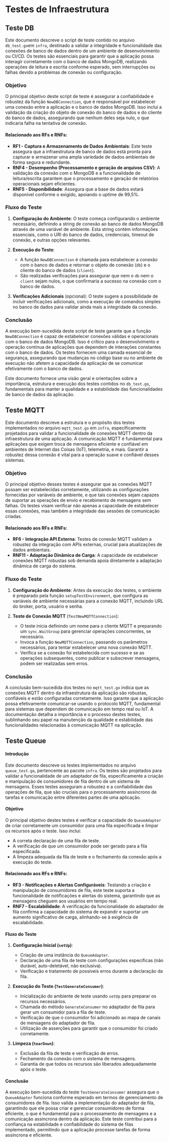 # Testes de Infraestrutura

## Teste DB

Este documento descreve o script de teste contido no arquivo `db_test.go`em `infra`, destinado a validar a integridade e funcionalidade das conexões de banco de dados dentro de um ambiente de desenvolvimento ou CI/CD. Os testes são essenciais para garantir que a aplicação possa interagir corretamente com o banco de dados MongoDB, realizando operações de leitura e escrita conforme esperado, sem interrupções ou falhas devido a problemas de conexão ou configuração.

### Objetivo

O principal objetivo deste script de teste é assegurar a confiabilidade e robustez da função `NewDBConnection`, que é responsável por estabelecer uma conexão entre a aplicação e o banco de dados MongoDB. Isso inclui a validação da criação do objeto de conexão do banco de dados e do cliente do banco de dados, assegurando que nenhum deles seja nulo, o que indicaria falha na tentativa de conexão.

#### Relacionado aos RFs e RNFs:

- **RF1 - Captura e Armazenamento de Dados Ambientais**: Este teste assegura que a infraestrutura de banco de dados está pronta para capturar e armazenar uma ampla variedade de dados ambientais de forma segura e redundante.
- **RNF4 - Desempenho (Processamento e geração de arquivos CSV)**: A validação da conexão com o MongoDB e a funcionalidade de leitura/escrita garantem que o processamento e geração de relatórios operacionais sejam eficientes.
- **RNF5 - Disponibilidade**: Assegura que a base de dados estará disponível conforme o exigido, apoiando o uptime de 99,5%.

### Fluxo do Teste

1. **Configuração do Ambiente**: O teste começa configurando o ambiente necessário, definindo a string de conexão ao banco de dados MongoDB através de uma variável de ambiente. Esta string contém informações essenciais, como o URI do banco de dados, credenciais, timeout de conexão, e outras opções relevantes.

2. **Execução do Teste**:
   - A função `NewDBConnection` é chamada para estabelecer a conexão com o banco de dados e retornar o objeto de conexão (`db`) e o cliente do banco de dados (`client`).
   - São realizadas verificações para assegurar que nem o `db` nem o `client` sejam nulos, o que confirmaria a sucesso na conexão com o banco de dados.

3. **Verificações Adicionais** (opcional): O teste sugere a possibilidade de incluir verificações adicionais, como a execução de comandos simples no banco de dados para validar ainda mais a integridade da conexão.

### Conclusão

A execução bem-sucedida deste script de teste garante que a função `NewDBConnection` é capaz de estabelecer conexões válidas e operacionais com o banco de dados MongoDB. Isso é crítico para o desenvolvimento e operação contínua de aplicações que dependem de interações constantes com o banco de dados. Os testes fornecem uma camada essencial de segurança, assegurando que mudanças no código base ou no ambiente de execução não afetem a capacidade da aplicação de se comunicar efetivamente com o banco de dados.

Este documento fornece uma visão geral e orientações sobre a importância, estrutura e execução dos testes contidos no `db_test.go`, fundamentais para manter a qualidade e a estabilidade das funcionalidades de banco de dados da aplicação.

## Teste MQTT 

Este documento descreve a estrutura e o propósito dos testes implementados no arquivo `mqtt_test.go` em `infra`, especificamente projetados para validar a funcionalidade de conexões MQTT dentro da infraestrutura de uma aplicação. A comunicação MQTT é fundamental para aplicações que exigem troca de mensagens eficiente e confiável em ambientes de Internet das Coisas (IoT), telemetria, e mais. Garantir a robustez dessa conexão é vital para a operação suave e confiável desses sistemas.

### Objetivo

O principal objetivo desses testes é assegurar que as conexões MQTT possam ser estabelecidas corretamente, utilizando as configurações fornecidas por variáveis de ambiente, e que tais conexões sejam capazes de suportar as operações de envio e recebimento de mensagens sem falhas. Os testes visam verificar não apenas a capacidade de estabelecer essas conexões, mas também a integridade das sessões de comunicação criadas.

#### Relacionado aos RFs e RNFs:

- **RF6 - Integração API Externa**: Testes de conexão MQTT validam a robustez da integração com APIs externas, crucial para atualizações de dados ambientais.
- **RNF11 - Adaptação Dinâmica de Carga**: A capacidade de estabelecer conexões MQTT robustas sob demanda apoia diretamente a adaptação dinâmica de carga do sistema.

### Fluxo do Teste

1. **Configuração do Ambiente**: Antes da execução dos testes, o ambiente é preparado pela função `setupTestEnvironment`, que configura as variáveis de ambiente necessárias para a conexão MQTT, incluindo URL do broker, porta, usuário e senha.

2. **Teste de Conexão MQTT** (`TestNewMQTTConnection`):
   - O teste inicia definindo um nome para o cliente MQTT e preparando um `sync.WaitGroup` para gerenciar operações concorrentes, se necessário.
   - Invoca a função `NewMQTTConnection`, passando os parâmetros necessários, para tentar estabelecer uma nova conexão MQTT.
   - Verifica se a conexão foi estabelecida com sucesso e se as operações subsequentes, como publicar e subscrever mensagens, podem ser realizadas sem erros.

### Conclusão

A conclusão bem-sucedida dos testes no `mqtt_test.go` indica que as conexões MQTT dentro da infraestrutura da aplicação são robustas, confiáveis e estão configuradas corretamente. Isso garante que a aplicação possa efetivamente comunicar-se usando o protocolo MQTT, fundamental para sistemas que dependem de comunicação em tempo real ou IoT. A documentação detalha a importância e o processo destes testes, sublinhando seu papel na manutenção da qualidade e estabilidade das funcionalidades relacionadas à comunicação MQTT na aplicação.

## Teste Queue

#### Introdução

Este documento descreve os testes implementados no arquivo `queue_test.go`, pertencente ao pacote `infra`. Os testes são projetados para validar a funcionalidade de um adaptador de fila, especificamente a criação e manipulação de consumidores de fila dentro de um sistema de mensagens. Esses testes asseguram a robustez e a confiabilidade das operações de fila, que são cruciais para o processamento assíncrono de tarefas e comunicação entre diferentes partes de uma aplicação.

#### Objetivo

O principal objetivo destes testes é verificar a capacidade do `QueueAdapter` de criar corretamente um consumidor para uma fila especificada e limpar os recursos após o teste. Isso inclui:

- A correta declaração de uma fila de teste.
- A verificação de que um consumidor pode ser gerado para a fila especificada.
- A limpeza adequada da fila de teste e o fechamento da conexão após a execução do teste.

#### Relacionado aos RFs e RNFs:

- **RF3 - Notificações e Alertas Configuráveis**: Testando a criação e manipulação de consumidores de fila, este teste suporta a funcionalidade de notificações e alertas do sistema, garantindo que as mensagens cheguem aos usuários em tempo real.
- **RNF7 - Escalabilidade**: A verificação da funcionalidade do adaptador de fila confirma a capacidade do sistema de expandir e suportar um aumento significativo de carga, alinhando-se à exigência de escalabilidade.

#### Fluxo do Teste

1. **Configuração Inicial (`setUp`)**:
   - Criação de uma instância do `QueueAdapter`.
   - Declaração de uma fila de teste com configurações específicas (não durável, auto-deletável, não exclusiva).
   - Verificação e tratamento de possíveis erros durante a declaração da fila.

2. **Execução do Teste (`TestGenerateConsumer`)**:
   - Inicialização do ambiente de teste usando `setUp` para preparar os recursos necessários.
   - Chamada do método `GenerateConsumer` no adaptador de fila para gerar um consumidor para a fila de teste.
   - Verificação de que o consumidor foi adicionado ao mapa de canais de mensagens do adaptador de fila.
   - Utilização de asserções para garantir que o consumidor foi criado corretamente.

3. **Limpeza (`tearDown`)**:
   - Exclusão da fila de teste e verificação de erros.
   - Fechamento da conexão com o sistema de mensagens.
   - Garantia de que todos os recursos são liberados adequadamente após o teste.

#### Conclusão

A execução bem-sucedida do teste `TestGenerateConsumer` assegura que o `QueueAdapter` funciona conforme esperado em termos de gerenciamento de consumidores de fila. Isso valida a implementação do adaptador de fila, garantindo que ele possa criar e gerenciar consumidores de forma eficiente, o que é fundamental para o processamento de mensagens e a comunicação assíncrona dentro da aplicação. Este teste contribui para a confiança na estabilidade e confiabilidade do sistema de filas implementado, permitindo que a aplicação processe tarefas de forma assíncrona e eficiente.
